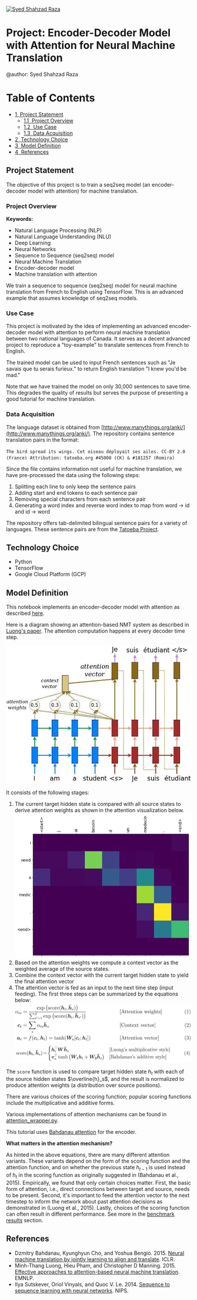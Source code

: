[![Syed Shahzad Raza](https://sigma.stream/images/banner.png "Syed Shahzad Raza")](https://www.linkedin.com/in/syed-shahzad-raza/ "Syed Shahzad Raza")

# Project: Encoder-Decoder Model with Attention for Neural Machine Translation

@author: Syed Shahzad Raza

<h1>Table of Contents<span class="tocSkip"></span></h1>
<div class="toc"><ul class="toc-item"><li><span><a href="#Project-Statement" data-toc-modified-id="Project-Statement-1"><span class="toc-item-num">1&nbsp;&nbsp;</span>Project Statement</a></span><ul class="toc-item"><li><span><a href="#Project-Overview" data-toc-modified-id="Project-Overview-1.1"><span class="toc-item-num">1.1&nbsp;&nbsp;</span>Project Overview</a></span></li><li><span><a href="#Use-Case" data-toc-modified-id="Use-Case-1.2"><span class="toc-item-num">1.2&nbsp;&nbsp;</span>Use Case</a></span></li><li><span><a href="#Data-Acquisition" data-toc-modified-id="Data-Acquisition-1.3"><span class="toc-item-num">1.3&nbsp;&nbsp;</span>Data Acquisition</a></span></li></ul></li><li><span><a href="#Technology-Choice" data-toc-modified-id="Technology-Choice-2"><span class="toc-item-num">2&nbsp;&nbsp;</span>Technology Choice</a></span></li><li><span><a href="#Model-Definition" data-toc-modified-id="Model-Definition-3"><span class="toc-item-num">3&nbsp;&nbsp;</span>Model Definition</a></span></li><li><span><a href="#References" data-toc-modified-id="References-4"><span class="toc-item-num">4&nbsp;&nbsp;</span>References</a></span></li></ul></div>

## Project Statement
The objective of this project is to train a seq2seq model (an encoder-decoder model with attention) for machine translation.

### Project Overview

**Keywords:** 
* Natural Language Processing (NLP)
* Natural Language Understanding (NLU)
* Deep Learning
* Neural Networks
* Sequence to Sequence (seq2seq) model
* Neural Machine Translation
* Encoder-decoder model
* Machine translation with attention

We train a sequence to sequence (seq2seq) model for neural machine translation from French to English using TensorFlow. This is an advanced example that assumes knowledge of seq2seq models.

### Use Case

This project is motivated by the idea of implementing an advanced encoder-decoder model with attention to perform neural machine translation between two national languages of Canada. It serves as a decent advanced project to reproduce a "toy-example" to translate sentences from French to English.

The trained model can be used to input French sentences such as "Je savais que tu serais furieux." to return English translation "I knew you'd be mad."

Note that we have trained the model on only 30,000 sentences to save time. This degrades the quality of results but serves the purpose of presenting a good tutorial for machine translation.

### Data Acquisition

The language dataset is obtained from [http://www.manythings.org/anki/](http://www.manythings.org/anki/). The repository contains sentence translation pairs in the format:

`The bird spread its wings.	Cet oiseau déployait ses ailes.	CC-BY 2.0 (France) Attribution: tatoeba.org #45008 (CK) & #181257 (Romira)`

Since the file contains information not useful for machine translation, we have pre-processed the data using the following steps:

1. Splitting each line to only keep the sentence pairs
2. Adding start and end tokens to each sentence pair
3. Removing special characters from each sentence pair
4. Generating a word index and reverse word index to map from word → id and id → word
   
The repository offers tab-delimited bilingual sentence pairs for a variety of languages. These sentence pairs are from the [Tatoeba Project](http://tatoeba.org/home). 

## Technology Choice
* Python
* TensorFlow
* Google Cloud Platform (GCP)

## Model Definition
This notebook implements an encoder-decoder model with attention as described [here](https://github.com/tensorflow/nmt#background-on-the-attention-mechanism). 

Here is a diagram showing an attention-based NMT system as described in [Luong's paper](https://arxiv.org/abs/1508.04025v5). The attention computation happens at every decoder time step. 

![Attention Mechanism](attention_mechanism.jpg)

It consists of the following stages:

1. The current target hidden state is compared with all source states to derive attention weights as shown in the attention visualization below.
![Attention Visualization](attention_visualization.png)
2. Based on the attention weights we compute a context vector as the weighted average of the source states.
3. Combine the context vector with the current target hidden state to yield the final attention vector
4. The attention vector is fed as an input to the next time step (input feeding). The first three steps can be summarized by the equations below:
![Attention Equations](attention_equation.jpg)
![Score Function](score_function.jpg)

The `score` function is used to compare target hidden state $h_t$ with each of the source hidden states $\overline{h}_s$, and the result is normalized to produce attention weights (a distribution over source positions).

There are various choices of the scoring function; popular scoring functions include the multiplicative and additive forms.

Various implementations of attention mechanisms can be found in [attention_wrapper.py](https://github.com/tensorflow/tensorflow/blob/master/tensorflow/contrib/seq2seq/python/ops/attention_wrapper.py).

This tutorial uses [Bahdanau attention](https://arxiv.org/pdf/1409.0473.pdf) for the encoder.

**What matters in the attention mechanism?**

As hinted in the above equations, there are many different attention variants. These variants depend on the form of the scoring function and the attention function, and on whether the previous state $h_{t-1}$ is used instead of $h_t$ in the scoring function as originally suggested in (Bahdanau et al., 2015). Empirically, we found that only certain choices matter. First, the basic form of attention, i.e., direct connections between target and source, needs to be present. Second, it's important to feed the attention vector to the next timestep to inform the network about past attention decisions as demonstrated in (Luong et al., 2015). Lastly, choices of the scoring function can often result in different performance. See more in the [benchmark results](https://github.com/tensorflow/nmt#benchmarks) section.

## References

* Dzmitry Bahdanau, Kyunghyun Cho, and Yoshua Bengio. 2015. [Neural machine translation by jointly learning to align and translate](https://arxiv.org/pdf/1409.0473.pdf). ICLR.
* Minh-Thang Luong, Hieu Pham, and Christopher D Manning. 2015. [Effective approaches to attention-based neural machine translation](https://arxiv.org/pdf/1508.04025.pdf). EMNLP.
* Ilya Sutskever, Oriol Vinyals, and Quoc V. Le. 2014. [Sequence to sequence learning with neural networks](https://papers.nips.cc/paper/5346-sequence-to-sequence-learning-with-neural-networks.pdf). NIPS.
